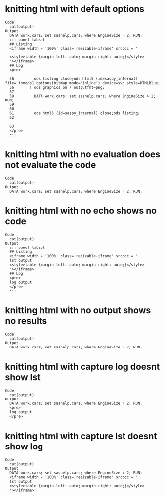 # knitting html with default options

    Code
      cat(output)
    Output
      DATA work.cars; set sashelp.cars; where EngineSize > 2; RUN;
      ::: panel-tabset
      ## Listing
      <iframe width = '100%' class='resizable-iframe' srcdoc = '
      
      <style>table {margin-left: auto; margin-right: auto;}</style>
      '></iframe>
      ## Log
      <pre>
      
      56         ods listing close;ods html5 (id=saspy_internal) file=_tomods1 options(bitmap_mode='inline') device=svg style=HTMLBlue;
      56       ! ods graphics on / outputfmt=png;
      57         
      58         DATA work.cars; set sashelp.cars; where EngineSize > 2; RUN;
      59         
      60         
      61         ods html5 (id=saspy_internal) close;ods listing;
      62         
      
      63         
      </pre>
      :::

# knitting html with no evaluation does not evaluate the code

    Code
      cat(output)
    Output
      DATA work.cars; set sashelp.cars; where EngineSize > 2; RUN;

# knitting html with no echo shows no code

    Code
      cat(output)
    Output
      ::: panel-tabset
      ## Listing
      <iframe width = '100%' class='resizable-iframe' srcdoc = '
      lst output
      <style>table {margin-left: auto; margin-right: auto;}</style>
      '></iframe>
      ## Log
      <pre>
      log output
      </pre>
      :::

# knitting html with no output shows no results

    Code
      cat(output)
    Output
      DATA work.cars; set sashelp.cars; where EngineSize > 2; RUN;

# knitting html with capture log doesnt show lst

    Code
      cat(output)
    Output
      DATA work.cars; set sashelp.cars; where EngineSize > 2; RUN;
      <pre>
      log output
      </pre>

# knitting html with capture lst doesnt show log

    Code
      cat(output)
    Output
      DATA work.cars; set sashelp.cars; where EngineSize > 2; RUN;
      <iframe width = '100%' class='resizable-iframe' srcdoc = '
      lst output
      <style>table {margin-left: auto; margin-right: auto;}</style>
      '></iframe>

